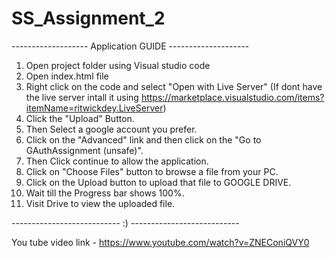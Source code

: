 # SS_Assignment_2

------------------- Application GUIDE --------------------

01. Open project folder using Visual studio code
02. Open index.html file
03. Right click on the code and select "Open with Live Server" (If dont have the live server intall it using https://marketplace.visualstudio.com/items?itemName=ritwickdey.LiveServer)
04. Click the "Upload" Button.
05. Then Select a google account you prefer.
06. Click on the "Advanced" link and then click on the "Go to GAuthAssignment (unsafe)".
07. Then Click continue to allow the application.
08. Click on "Choose Files" button to browse a file from your PC. 
09. Click on the Upload button to upload that file to GOOGLE DRIVE.
10. Wait till the Progress bar shows 100%.
11. Visit Drive to view the uploaded file.

--------------------------- :) ---------------------------

You tube video link - 
https://www.youtube.com/watch?v=ZNEConiQVY0
